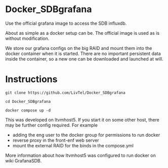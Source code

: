 # Docker_SDBgrafana
Use the official grafana image to access the SDB influxdb.

About as simple as a docker setup can be. The official image is used as is without modification. 

We store our grafana configs on the big RAID and mount them into the docker container when it is started. There
are no important persistent data inside the container, so a new one can be downloaded and launched at will.

# Instructions

``git clone https://github.com/LivTel/Docker_SDBgrafana``

``cd Docker_SDBgrafana``

``docker compose up -d``

This was developed on ltvmhost5. If you start it on some other host, there may be further config required.
For example
* adding the eng user to the docker group for permissions to run docker
* reverse proxy in the front-enf web server
* mount the external RAID for the binds in the compose.yml

More information about how ltvmhost5 was configured to run docker on wiki GrafanaSDB.


